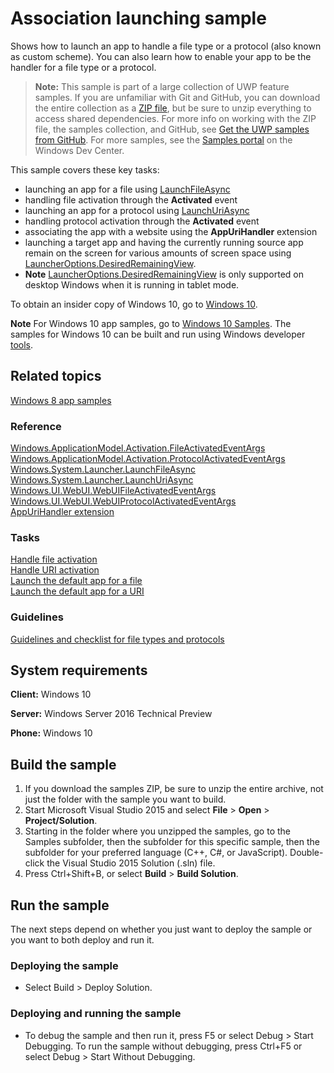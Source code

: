 <!---
  category: LaunchingAndBackgroundTasks 
  samplefwlink: http://go.microsoft.com/fwlink/p/?LinkId=620490
--->

# Association launching sample

Shows how to launch an app to handle a file type or a protocol (also known as custom scheme). 
You can also learn how to enable your app to be the handler for a file type or a protocol. 

> **Note:** This sample is part of a large collection of UWP feature samples. 
> If you are unfamiliar with Git and GitHub, you can download the entire collection as a 
> [ZIP file](https://github.com/Microsoft/Windows-universal-samples/archive/master.zip), but be 
> sure to unzip everything to access shared dependencies. For more info on working with the ZIP file, 
> the samples collection, and GitHub, see [Get the UWP samples from GitHub](https://aka.ms/ovu2uq). 
> For more samples, see the [Samples portal](https://aka.ms/winsamples) on the Windows Dev Center. 

This sample covers these key tasks:

- launching an  app for a file using [LaunchFileAsync](http://msdn.microsoft.com/library/windows/apps/hh701461)
- handling file activation through the **Activated** event 
- launching an app for a protocol using [LaunchUriAsync](http://msdn.microsoft.com/library/windows/apps/hh701476)
- handling protocol activation through the **Activated** event 
- associating the app with a website using the **AppUriHandler** extension
- launching a target app and having the currently running source app remain on the screen for various amounts of screen space using [LauncherOptions.DesiredRemainingView](http://msdn.microsoft.com/library/windows/apps/dn298314).
- **Note**  [LauncherOptions.DesiredRemainingView](http://msdn.microsoft.com/library/windows/apps/dn298314) is only supported on desktop Windows when it is running in tablet mode. 

To obtain an insider copy of Windows 10, go to [Windows 10](http://insider.windows.com). 

**Note**  For Windows 10 app samples, go to  [Windows 10 Samples](https://github.com/Microsoft/Windows-universal-samples). The samples for Windows 10 can be built and run using Windows developer [tools](https://developer.windows.com).

## Related topics

[Windows 8 app samples](http://go.microsoft.com/fwlink/p/?LinkID=227694)  

### Reference

[Windows.ApplicationModel.Activation.FileActivatedEventArgs](http://msdn.microsoft.com/library/windows/apps/br224716)  
[Windows.ApplicationModel.Activation.ProtocolActivatedEventArgs](http://msdn.microsoft.com/library/windows/apps/br224742)  
[Windows.System.Launcher.LaunchFileAsync](http://msdn.microsoft.com/library/windows/apps/hh701461)  
[Windows.System.Launcher.LaunchUriAsync](http://msdn.microsoft.com/library/windows/apps/hh701476)  
[Windows.UI.WebUI.WebUIFileActivatedEventArgs](http://msdn.microsoft.com/library/windows/apps/hh701781)  
[Windows.UI.WebUI.WebUIProtocolActivatedEventArgs](http://msdn.microsoft.com/library/windows/apps/hh701885)  
[AppUriHandler extension](https://msdn.microsoft.com/library/windows/apps/mt670665.aspx)  

### Tasks

[Handle file activation](https://msdn.microsoft.com/library/windows/apps/mt269385)  
[Handle URI activation](https://msdn.microsoft.com/library/windows/apps/mt228339)  
[Launch the default app for a file](https://msdn.microsoft.com/library/windows/apps/mt299102)  
[Launch the default app for a URI](https://msdn.microsoft.com/library/windows/apps/mt228340)  

### Guidelines

[Guidelines and checklist for file types and protocols](http://msdn.microsoft.com/library/windows/apps/hh700321)  

## System requirements

**Client:** Windows 10

**Server:** Windows Server 2016 Technical Preview

**Phone:** Windows 10

## Build the sample

1. If you download the samples ZIP, be sure to unzip the entire archive, not just the folder with the sample you want to build. 
2. Start Microsoft Visual Studio 2015 and select **File** \> **Open** \> **Project/Solution**.
3. Starting in the folder where you unzipped the samples, go to the Samples subfolder, then the subfolder for this specific sample, then the subfolder for your preferred language (C++, C#, or JavaScript). Double-click the Visual Studio 2015 Solution (.sln) file.
4. Press Ctrl+Shift+B, or select **Build** \> **Build Solution**.

## Run the sample

The next steps depend on whether you just want to deploy the sample or you want to both deploy and run it.

### Deploying the sample

- Select Build > Deploy Solution. 

### Deploying and running the sample

- To debug the sample and then run it, press F5 or select Debug >  Start Debugging. To run the sample without debugging, press Ctrl+F5 or select Debug > Start Without Debugging. 
